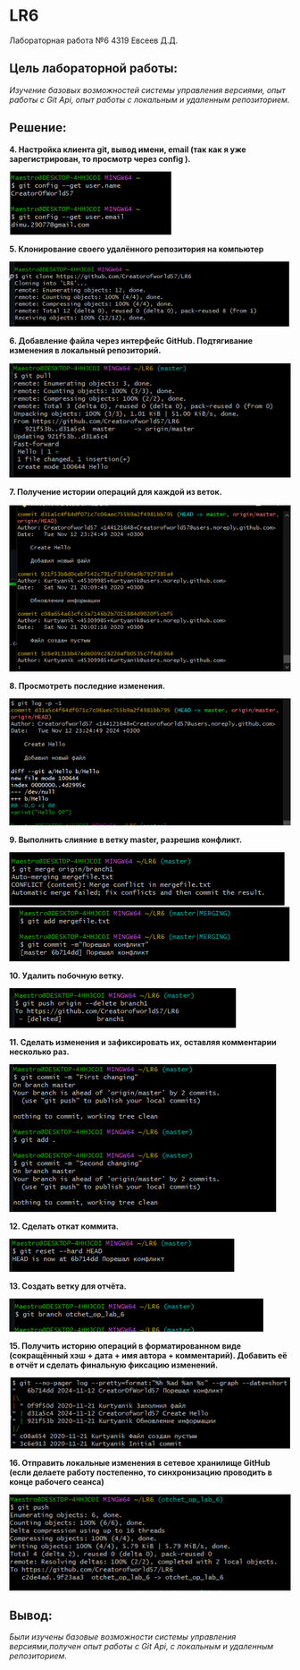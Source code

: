 # LR6
Лабораторная работа №6
4319 Евсеев Д.Д.
## **Цель лабораторной работы:**
*Изучение базовых возможностей системы управления версиями, опыт работы с Git Api, опыт работы с локальным и удаленным репозиторием.*

## **Решение:**

**4. Настройка клиента git, вывод имени, email (так как я уже зарегистрирован, то просмотр через config ).**

![image1](https://github.com/Creatorofworld57/LR6/blob/otchet_op_lab_6/Images/image1.png?raw=true)

**5. Клонирование своего удалённого репозитория на компьютер**

![image2](https://github.com/Creatorofworld57/LR6/blob/otchet_op_lab_6/Images/image2.png?raw=true)

**6. Добавление файла через интерфейс GitHub. Подтягивание изменения в локальный репозиторий.**

![image3](https://github.com/Creatorofworld57/LR6/blob/otchet_op_lab_6/Images/image3.png?raw=true)

**7. Получение истории операций для каждой из веток.**

![image4](https://github.com/Creatorofworld57/LR6/blob/otchet_op_lab_6/Images/image4.png?raw=true)

**8. Просмотреть последние изменения.**

![image5](https://github.com/Creatorofworld57/LR6/blob/otchet_op_lab_6/Images/image5.png?raw=true)

**9. Выполнить слияние в ветку master, разрешив конфликт.**

![image6](https://github.com/Creatorofworld57/LR6/blob/otchet_op_lab_6/Images/image6.png?raw=true)
![image7](https://github.com/Creatorofworld57/LR6/blob/otchet_op_lab_6/Images/image7.png?raw=true)

**10. Удалить побочную ветку.**

![image8](https://github.com/Creatorofworld57/LR6/blob/otchet_op_lab_6/Images/image8.png?raw=true)

**11. Сделать изменения и зафиксировать их, оставляя комментарии несколько раз.**

![image9](https://github.com/Creatorofworld57/LR6/blob/otchet_op_lab_6/Images/image9.png?raw=true)

**12. Сделать откат коммита.**

![image13](https://github.com/Creatorofworld57/LR6/blob/otchet_op_lab_6/Images/image13.png?raw=true)

**13. Создать ветку для отчёта.**

![image10](https://github.com/Creatorofworld57/LR6/blob/otchet_op_lab_6/Images/imahe10.png?raw=true)

**15. Получить историю операций в форматированном виде (сокращённый
хэш + дата + имя автора + комментарий). Добавить её в отчёт и сделать
финальную фиксацию изменений.**

![image11](https://github.com/Creatorofworld57/LR6/blob/otchet_op_lab_6/Images/image11.png?raw=true)

**16. Отправить локальные изменения в сетевое хранилище GitHub (если
делаете работу постепенно, то синхронизацию проводить в конце рабочего
сеанса)** 

![image14](https://github.com/Creatorofworld57/LR6/blob/otchet_op_lab_6/Images/image14.png?raw=true)

## **Вывод:**
*Были изучены базовые возможности системы управления версиями,получен опыт работы с Git Api, с локальным и удаленным репозиторием.*